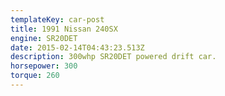 ```yaml
---
templateKey: car-post
title: 1991 Nissan 240SX
engine: SR20DET
date: 2015-02-14T04:43:23.513Z
description: 300whp SR20DET powered drift car.
horsepower: 300
torque: 260
---
```

